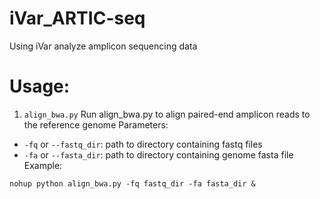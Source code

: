 # iVar_ARTIC-seq
Using iVar analyze amplicon sequencing data

# Usage:
1. `align_bwa.py`
Run align_bwa.py to align paired-end amplicon reads to the reference genome
Parameters:

* `-fq` or `--fastq_dir`: path to directory containing fastq files
* `-fa` or `--fasta_dir`: path to directory containing genome fasta file
Example:
```
nohup python align_bwa.py -fq fastq_dir -fa fasta_dir &
```
